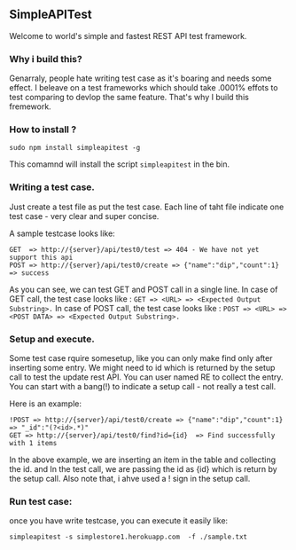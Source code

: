 ## SimpleAPITest
Welcome to world's simple and fastest REST API test framework. 

### Why i build this?
Genarraly, people hate writing test case as it's boaring and needs some effect.
I beleave on a test frameworks which should take .0001% effots to test comparing to devlop the same feature. That's why I build this fremework. 

### How to install ?
```
sudo npm install simpleapitest -g
```
This comamnd will install the script `simpleapitest` in the bin.

### Writing a test case.
Just create a test file as put the test case. Each line of taht file indicate one test case - very clear and super concise. 

A sample testcase looks like:
```
GET  => http://{server}/api/test0/test => 404 - We have not yet support this api
POST => http://{server}/api/test0/create => {"name":"dip","count":1} => success

```
As you can see, we can test GET and POST call in a single line. 
In case of GET call, the test case looks like :
```GET => <URL> => <Expected Output Substring>.```
In case of POST call, the test case looks like :
```POST => <URL> => <POST DATA> => <Expected Output Substring>.```
 
### Setup and execute.
Some test case rquire somesetup, like you can only make find only after inserting some entry. We might need to id which is returned by the setup call to test the update rest API.
You can user named RE to collect the entry. You can start with a bang(!) to indicate a setup call - not really a test call. 

Here is an example:
```
!POST => http://{server}/api/test0/create => {"name":"dip","count":1} => "_id":"(?<id>.*)"
GET => http://{server}/api/test0/find?id={id}  => Find successfully with 1 items
```
In the above example, we are inserting an item in the table and collecting the id. and In the test call, we are passing the id as {id} which is return by the setup call. Also note that, i ahve used a ! sign in the setup call. 

### Run test case:
once you have write testcase, you can execute it easily like:
```
simpleapitest -s simplestore1.herokuapp.com  -f ./sample.txt
```
